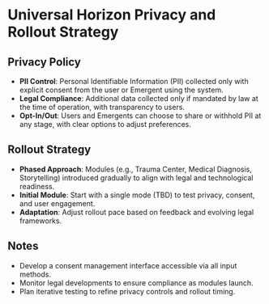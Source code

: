 # Universal Horizon Privacy and Rollout Strategy

## Privacy Policy
- **PII Control**: Personal Identifiable Information (PII) collected only with explicit consent from the user or Emergent using the system.
- **Legal Compliance**: Additional data collected only if mandated by law at the time of operation, with transparency to users.
- **Opt-In/Out**: Users and Emergents can choose to share or withhold PII at any stage, with clear options to adjust preferences.

## Rollout Strategy
- **Phased Approach**: Modules (e.g., Trauma Center, Medical Diagnosis, Storytelling) introduced gradually to align with legal and technological readiness.
- **Initial Module**: Start with a single mode (TBD) to test privacy, consent, and user engagement.
- **Adaptation**: Adjust rollout pace based on feedback and evolving legal frameworks.

## Notes
- Develop a consent management interface accessible via all input methods.
- Monitor legal developments to ensure compliance as modules launch.
- Plan iterative testing to refine privacy controls and rollout timing.